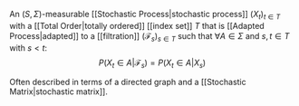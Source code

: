 An $(S,\Sigma)$-measurable [[Stochastic Process|stochastic process]] $({X_t})_{t\in T}$ with a [[Total Order|totally ordered]] [[index set]] $T$ that is [[Adapted Process|adapted]] to a [[filtration]] $(\mathcal{F}_s)_{s\in T}$ such that $\forall A\in\Sigma$ and $s,t\in T$ with $s<t$:
$$
P(X_t\in A|\mathcal{F}_s) = P(X_t\in A|X_s)
$$

Often described in terms of a directed graph and a [[Stochastic Matrix|stochastic matrix]].